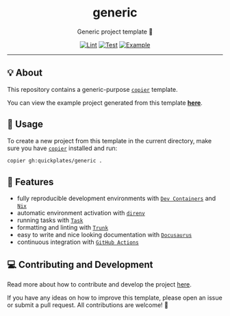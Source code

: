 <h1 align="center">generic</h1>

<div align="center">

Generic project template 👤

[![Lint](https://github.com/quickplates/generic/actions/workflows/lint.yaml/badge.svg)](https://github.com/quickplates/generic/actions/workflows/lint.yaml)
[![Test](https://github.com/quickplates/generic/actions/workflows/test.yaml/badge.svg)](https://github.com/quickplates/generic/actions/workflows/test.yaml)
[![Example](https://github.com/quickplates/generic/actions/workflows/example.yaml/badge.svg)](https://github.com/quickplates/generic/actions/workflows/example.yaml)

</div>

---

## 💡 About

This repository contains a generic-purpose
[`copier`](https://copier.readthedocs.io) template.

You can view the example project generated from this template
[**here**](https://github.com/quickplates/generic-example).

## 📜 Usage

To create a new project from this template in the current directory,
make sure you have [`copier`](https://copier.readthedocs.io) installed and run:

```sh
copier gh:quickplates/generic .
```

## 🚀 Features

- fully reproducible development environments with
  [`Dev Containers`](https://code.visualstudio.com/docs/remote/containers)
  and [`Nix`](https://nixos.org)
- automatic environment activation with [`direnv`](https://direnv.net)
- running tasks with [`Task`](https://taskfile.dev)
- formatting and linting with [`Trunk`](https://trunk.io)
- easy to write and nice looking documentation
  with [`Docusaurus`](https://docusaurus.io)
- continuous integration with [`GitHub Actions`](https://github.com/features/actions)

## 💻 Contributing and Development

Read more about how to contribute and develop the project
[here](https://github.com/quickplates/generic/blob/main/CONTRIBUTING.md).

If you have any ideas on how to improve this template,
please open an issue or submit a pull request.
All contributions are welcome! 🤗
